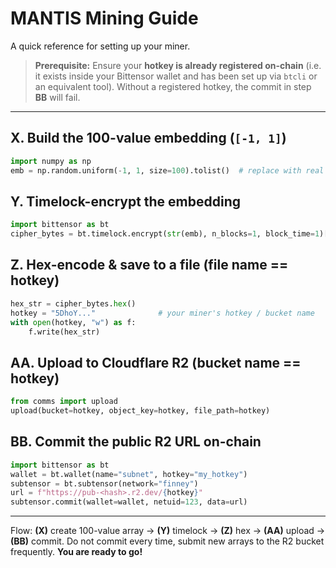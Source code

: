 # MANTIS Mining Guide

A quick reference for setting up your miner.

> **Prerequisite:** Ensure your **hotkey is already registered on-chain** (i.e. it exists inside your Bittensor wallet and has been set up via `btcli` or an equivalent tool). Without a registered hotkey, the commit in step **BB** will fail.

---

## X. Build the 100-value embedding (`[-1, 1]`)
```python
import numpy as np
emb = np.random.uniform(-1, 1, size=100).tolist()  # replace with real model output
```

## Y. Timelock-encrypt the embedding
```python
import bittensor as bt
cipher_bytes = bt.timelock.encrypt(str(emb), n_blocks=1, block_time=1)[0]
```

## Z. Hex-encode & save to a file (file name == hotkey)
```python
hex_str = cipher_bytes.hex()
hotkey = "5DhoY..."              # your miner's hotkey / bucket name
with open(hotkey, "w") as f:
    f.write(hex_str)
```

## AA. Upload to Cloudflare R2 (bucket name == hotkey)
```python
from comms import upload
upload(bucket=hotkey, object_key=hotkey, file_path=hotkey)
```

## BB. Commit the public R2 URL on-chain
```python
import bittensor as bt
wallet = bt.wallet(name="subnet", hotkey="my_hotkey")
subtensor = bt.subtensor(network="finney")
url = f"https://pub-<hash>.r2.dev/{hotkey}"
subtensor.commit(wallet=wallet, netuid=123, data=url)
```

---

Flow: **(X)** create 100-value array → **(Y)** timelock → **(Z)** hex → **(AA)** upload → **(BB)** commit.
Do not commit every time, submit new arrays to the R2 bucket frequently.
**You are ready to go!** 
